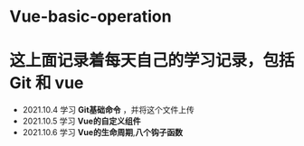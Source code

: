 # Vue-basic-operation
# 这上面记录着每天自己的学习记录，包括Git 和 vue

- 2021.10.4 学习 **Git基础命令** ，并将这个文件上传
- 2021.10.5 学习 **Vue的自定义组件**
- 2021.10.6 学习 **Vue的生命周期**,**八个钩子函数**
